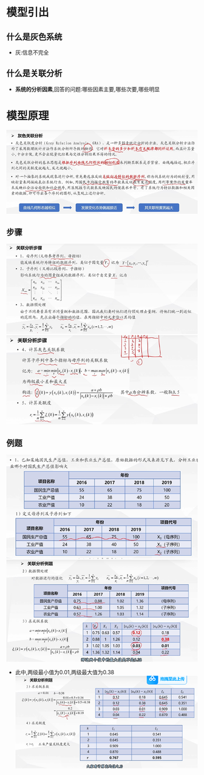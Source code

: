 # 模型引出
## 什么是灰色系统
- 灰:信息不完全
## 什么是关联分析
- **系统的分析因素**,回答的问题:哪些因素主要,哪些次要,哪些明显
# 模型原理
![alt text](<屏幕截图 2025-10-15 190517.png>)
## 步骤
![alt text](<屏幕截图 2025-10-15 190712.png>)
![alt text](<屏幕截图 2025-10-15 190937.png>)
## 例题
![alt text](<屏幕截图 2025-10-15 191012.png>)
![alt text](<屏幕截图 2025-10-15 191113.png>)
- 此中,两级最小值为0.01,两级最大值为0.38
![alt text](<屏幕截图 2025-10-15 191212.png>)